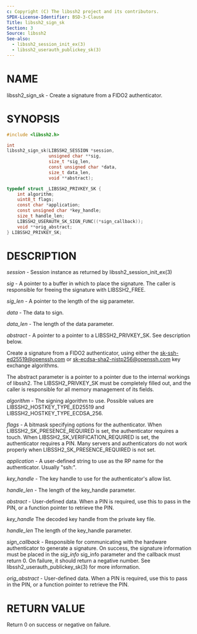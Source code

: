 ```yaml
---
c: Copyright (C) The libssh2 project and its contributors.
SPDX-License-Identifier: BSD-3-Clause
Title: libssh2_sign_sk
Section: 3
Source: libssh2
See-also:
  - libssh2_session_init_ex(3)
  - libssh2_userauth_publickey_sk(3)
---
```


# NAME

libssh2_sign_sk - Create a signature from a FIDO2 authenticator.

# SYNOPSIS

~~~c
#include <libssh2.h>

int
libssh2_sign_sk(LIBSSH2_SESSION *session,
                unsigned char **sig,
                size_t *sig_len,
                const unsigned char *data,
                size_t data_len,
                void **abstract);

typedef struct _LIBSSH2_PRIVKEY_SK {
    int algorithm;
    uint8_t flags;
    const char *application;
    const unsigned char *key_handle;
    size_t handle_len;
    LIBSSH2_USERAUTH_SK_SIGN_FUNC((*sign_callback));
    void **orig_abstract;
} LIBSSH2_PRIVKEY_SK;
~~~

# DESCRIPTION

*session* - Session instance as returned by libssh2_session_init_ex(3)

*sig* - A pointer to a buffer in which to place the signature. The caller
is responsible for freeing the signature with LIBSSH2_FREE.

*sig_len* - A pointer to the length of the sig parameter.

*data* - The data to sign.

*data_len* - The length of the data parameter.

*abstract* - A pointer to a pointer to a LIBSSH2_PRIVKEY_SK. See
description below.

Create a signature from a FIDO2 authenticator, using either the
sk-ssh-ed25519@openssh.com or sk-ecdsa-sha2-nistp256@openssh.com key
exchange algorithms.

The abstract parameter is a pointer to a pointer due to the internal workings
of libssh2. The LIBSSH2_PRIVKEY_SK must be completely filled out, and the
caller is responsible for all memory management of its fields.

*algorithm* - The signing algorithm to use. Possible values are
LIBSSH2_HOSTKEY_TYPE_ED25519 and LIBSSH2_HOSTKEY_TYPE_ECDSA_256.

*flags* - A bitmask specifying options for the authenticator. When
LIBSSH2_SK_PRESENCE_REQUIRED is set, the authenticator requires a touch. When
LIBSSH2_SK_VERIFICATION_REQUIRED is set, the authenticator requires a PIN.
Many servers and authenticators do not work properly when
LIBSSH2_SK_PRESENCE_REQUIRED is not set.

*application* - A user-defined string to use as the RP name for the
authenticator. Usually "ssh:".

*key_handle* - The key handle to use for the authenticator's allow list.

*handle_len* - The length of the key_handle parameter.

*abstract* - User-defined data. When a PIN is required, use this to pass in
the PIN, or a function pointer to retrieve the PIN.

*key_handle* The decoded key handle from the private key file.

*handle_len* The length of the key_handle parameter.

*sign_callback* - Responsible for communicating with the hardware
authenticator to generate a signature. On success, the signature information
must be placed in the *sig_info* sig_info parameter and the callback must
return 0. On failure, it should return a negative number.
See libssh2_userauth_publickey_sk(3) for more information.

*orig_abstract* - User-defined data. When a PIN is required, use this to
pass in the PIN, or a function pointer to retrieve the PIN.

# RETURN VALUE

Return 0 on success or negative on failure.
